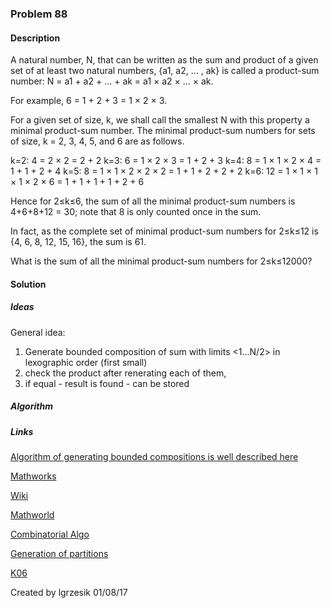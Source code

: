 
### Problem 88

#### Description
A natural number, N, that can be written as the sum and product of a given set of at least two natural numbers, {a1, a2, ... , ak} is called a product-sum number: N = a1 + a2 + ... + ak = a1 × a2 × ... × ak.

For example, 6 = 1 + 2 + 3 = 1 × 2 × 3.

For a given set of size, k, we shall call the smallest N with this property a minimal product-sum number. The minimal product-sum numbers for sets of size, k = 2, 3, 4, 5, and 6 are as follows.

k=2: 4 = 2 × 2 = 2 + 2
k=3: 6 = 1 × 2 × 3 = 1 + 2 + 3
k=4: 8 = 1 × 1 × 2 × 4 = 1 + 1 + 2 + 4
k=5: 8 = 1 × 1 × 2 × 2 × 2 = 1 + 1 + 2 + 2 + 2
k=6: 12 = 1 × 1 × 1 × 1 × 2 × 6 = 1 + 1 + 1 + 1 + 2 + 6

Hence for 2≤k≤6, the sum of all the minimal product-sum numbers is 4+6+8+12 = 30; note that 8 is only counted once in the sum.

In fact, as the complete set of minimal product-sum numbers for 2≤k≤12 is {4, 6, 8, 12, 15, 16}, the sum is 61.

What is the sum of all the minimal product-sum numbers for 2≤k≤12000?

#### Solution

##### Ideas

General idea:
1) Generate bounded composition of sum with limits <1...N/2> in lexographic order (first small)
2) check the product after renerating each of them,
3) if equal - result is found - can be stored

##### Algorithm


##### Links
[Algorithm of generating bounded compositions is well described here](https://arxiv.org/abs/1302.6558)

[Mathworks](http://www.mathworks.com/matlabcentral/fileexchange/44186-restricted-integer-compositions-with-fixed-number-of-parts?focused=3801971&tab=function)

[Wiki](https://en.wikipedia.org/wiki/Partition_(number_theory))

[Mathworld](http://mathworld.wolfram.com/Partition.html)

[Combinatorial Algo](https://www.math.upenn.edu/~wilf/website/CombinatorialAlgorithms.pdf)

[Generation of partitions](http://www3.cs.stonybrook.edu/~algorith/files/generating-partitions.shtml)

[K06](http://jeromekelleher.net/downloads/k06.pdf)

Created by lgrzesik 01/08/17




